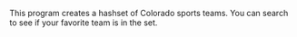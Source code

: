 This program creates a hashset of Colorado sports teams.
You can search to see if your favorite team is in the set.
